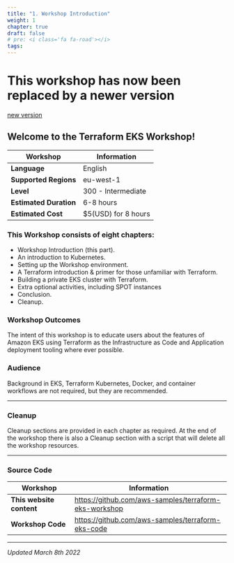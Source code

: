 ```yaml
---
title: "1. Workshop Introduction"
weight: 1
chapter: true
draft: false
# pre: <i class='fa fa-road'></i>
tags:
---
```



# This workshop has now been replaced by a newer version

[new version](https://catalog.us-east-1.prod.workshops.aws/workshops/afee4679-89af-408b-8108-44f5b1065cc7)


## Welcome to the Terraform EKS Workshop!


| Workshop | Information |
| --- | --- |
| **Language** | English |
| **Supported Regions** | eu-west-1 |
| **Level** | 300 - Intermediate |
| **Estimated Duration** | 6-8 hours  |
| **Estimated Cost** | $5(USD) for 8 hours  |



### This Workshop consists of eight chapters:

* Workshop Introduction (this part).
* An introduction to Kubernetes.
* Setting up the Workshop environment.
* A Terraform introduction & primer for those unfamiliar with Terraform.
* Building a private EKS cluster with Terraform.
* Extra optional activities, including SPOT instances
* Conclusion.
* Cleanup.

### Workshop Outcomes

The intent of this workshop is to educate users about the features of Amazon EKS using Terraform as the Infrastructure as Code and Application deployment tooling where ever possible.

### Audience 


Background in EKS, Terraform Kubernetes, Docker, and container workflows are not required, but they are recommended.

----

### Cleanup

Cleanup sections are provided in each chapter as required. At the end of the workshop there is also a Cleanup section with a script that will delete all the workshop resources.


----

### Source Code

| Workshop | Information |
| --- | --- |
| **This website content** | https://github.com/aws-samples/terraform-eks-workshop |
| **Workshop Code** | https://github.com/aws-samples/terraform-eks-code |


----

*Updated March 8th 2022*

